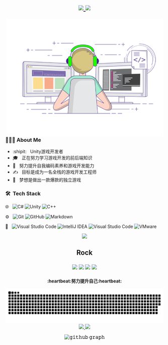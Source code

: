 <h1 align="center"> 
    <a href="https://azurebubble.github.io/"> 
    	<img src="https://readme-typing-svg.herokuapp.com/?lines=Debug.Log(%22Hello%2C%20World!%22);祝您今天愉快呀!&center=true&size=27"> 
        <img src="https://readme-typing-svg.herokuapp.com?color=%2336BCF7&center=true&vCenter=true&width=600&lines=Hi+there+🎉+I+am+Rock+Welcome+to+My+Profile!">
    </a> 
</h1>

<img align="right" alt="GIF" src="https://raw.githubusercontent.com/devSouvik/devSouvik/master/gif3.gif" width="500"/>

<h3> 👨🏻‍💻 About Me </h3>

- :shipit: &nbsp; Unity游戏开发者
- 🎓 &nbsp; 正在努力学习游戏开发的前后端知识
- 🚀 &nbsp; 努力提升自我编码素养和游戏开发能力
- ✍️ &nbsp; 目标是成为一名全栈的游戏开发工程师
- 🎡 &nbsp; 梦想是做出一款爆款的独立游戏

<h3> 🛠 &nbsp;Tech Stack</h3>

🌐 &nbsp;
![C#](https://img.shields.io/badge/-C%20Sharp-333333?style=flat&logo=Csharp)
![Unity](https://img.shields.io/badge/-Unity-333333?style=flat&logo=unity)
![C++](https://img.shields.io/badge/-C%20++-333333?style=flat&logo=Cplusplus)

⚙️ &nbsp;
![Git](https://img.shields.io/badge/-Git-333333?style=flat&logo=git)
![GitHub](https://img.shields.io/badge/-GitHub-333333?style=flat&logo=github)
![Markdown](https://img.shields.io/badge/-Markdown-333333?style=flat&logo=markdown)

🔧 &nbsp;
![Visual Studio Code](https://img.shields.io/badge/-Visual%20Studio-333333?style=flat&logo=visual-studio&logoColor=31A8FF)
![IntelliJ IDEA](https://img.shields.io/badge/-IntelliJ%20IDEA-333333?style=flat&logo=intellijidea&logoColor=31A8FF)
![Visual Studio Code](https://img.shields.io/badge/-Visual%20Studio%20Code-333333?style=flat&logo=visual-studio-code&logoColor=007ACC)
![VMware](https://img.shields.io/badge/-VMware-333333?style=flat&logo=vmware)

<p align="center">
  <img width="140" src="https://cdn.jsdelivr.net/gh/AzureBubble/PicBed@main/img/HeadImage.jpg" />  
  <h2 align="center">Rock
      <b>
	<p align="center">
    	<img src="https://img.shields.io/badge/-Csharp-192133?style=flat-square&logo=csharp&logoColor=white" />
        <img src="https://img.shields.io/badge/-C++-192133?style=flat-square&logo=cplusplus&logoColor=white" />
      	<img src="https://img.shields.io/badge/-Unity-192133?style=flat-square&logo=unity&logoColor=white" />
     	<img src="https://img.shields.io/badge/-Git-192133?style=flat-square&logo=git&logoColor=white" />
  	</p>
</h2>
</p>




  <p align="center"> :heartbeat:努力提升自己:heartbeat:</p>
<picture>
  <source media="(prefers-color-scheme: dark)" srcset="https://raw.githubusercontent.com/AzureBubble/AzureBubble/output/github-contribution-grid-snake-dark.svg">
  <source media="(prefers-color-scheme: light)" srcset="https://raw.githubusercontent.com/AzureBubble/AzureBubble/output/github-contribution-grid-snake.svg">
  <img alt="github contribution grid snake animation" src="https://raw.githubusercontent.com/lxfriday/lxfriday/output/github-contribution-grid-snake.svg">
</picture>




<a href="https://azurebubble.github.io/">

<div align="center"> 
    <img height="137px" src="https://github-readme-stats.vercel.app/api?username=AzureBubble&hide_title=true&hide_border=true&show_icons=trueline_height=21&text_color=000&icon_color=000&bg_color=0,ea6161,ffc64d,fffc4d,52fa5a&theme=graywhite" /> 
     <img src="https://github-readme-stats.vercel.app/api/top-langs/?username=AzureBubble&hide_title=true&hide_border=true&layout=compact&langs_count=6&text_color=000&icon_color=fff&bg_color=0,52fa5a,4dfcff,c64dff&theme=graywhite" />

</a>

![𝚐𝚒𝚝𝚑𝚞𝚋 𝚐𝚛𝚊𝚙𝚑](https://github-readme-activity-graph.vercel.app/graph?username=AzureBubble&theme=react-dark&hide_border=true&area=true)
